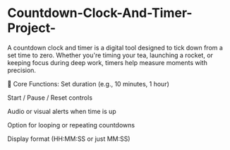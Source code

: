 # Countdown-Clock-And-Timer-Project-

A countdown clock and timer is a digital tool designed to tick down from a set time to zero. Whether you're timing your tea, launching a rocket, or keeping focus during deep work, timers help measure moments with precision.

🔧 Core Functions:
Set duration (e.g., 10 minutes, 1 hour)

Start / Pause / Reset controls

Audio or visual alerts when time is up

Option for looping or repeating countdowns

Display format (HH:MM:SS or just MM:SS)

